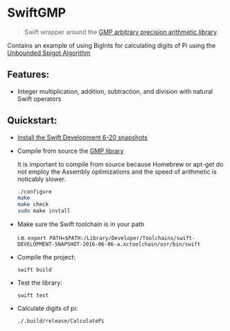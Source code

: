 # SwiftGMP

> Swift wrapper around the [GMP arbitrary precision arithmetic library](https://gmplib.org/).

Contains an example of using BigInts for calculating digits of Pi using the [Unbounded Spigot Algorithm](http://web.comlab.ox.ac.uk/oucl/work/jeremy.gibbons/publications/spigot.pdf)

## Features:

 - Integer multiplication, addition, subtraction, and division with natural Swift operators

## Quickstart:

- [Install the Swift Development 6-20 snapshots](https://swift.org/download/)
- Compile from source the [GMP library](https://gmplib.org/)
  
  It is important to compile from source because Homebrew or apt-get do not employ the Assembly optimizations and the speed of arithmetic is noticably slower.

  ```bash
  ./configure
  make 
  make check
  sudo make install
  ```

- Make sure the Swift toolchain is in your path

  i.e. `export PATH=$PATH:/Library/Developer/Toolchains/swift-DEVELOPMENT-SNAPSHOT-2016-06-06-a.xctoolchain/usr/bin/swift`
  
- Compile the project:

  `swift build`
  
- Test the library:

  `swift test`

- Calculate digits of pi:

  `./.build/release/CalculatePi`
  
